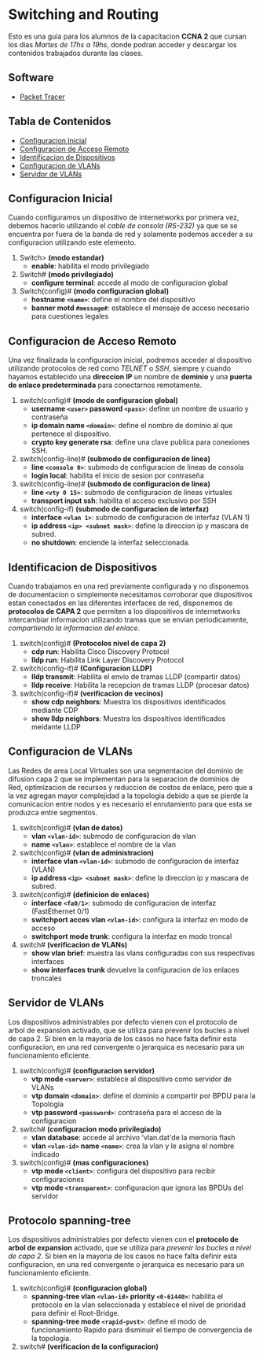 # Switching and Routing

Esto es una guia para los alumnos de la capacitacion __CCNA 2__ que cursan los dias _Martes de 17hs a 19hs_, donde podran acceder y descargar los contenidos trabajados durante las clases.

## Software
* [Packet Tracer](https://skillsforall.com/resources/lab-downloads?userLang=es-XL&courseLang=en-US)

## Tabla de Contenidos

* [Configuracion Inicial](#configuracion-inicial)
* [Configuracion de Acceso Remoto](#configuracion-de-acceso-remoto)
* [Identificacion de Dispositivos](#identificacion-de-dispositivos)
* [Configuracion de VLANs](#configuracion-de-vlans)
* [Servidor de VLANs](#servidor-de-vlans)

## Configuracion Inicial

Cuando configuramos un dispositivo de internetworks por primera vez, debemos hacerlo utilizando el *cable de consola (RS-232)* ya que se se encuentra por fuera de la banda de red y solamente podemos acceder a su configuracion utilizando este elemento.

1. Switch> __(modo estandar)__
	* __enable__: habilita el modo privilegiado
2. Switch# __(modo privilegiado)__
	* __configure terminal__: accede al modo de configuracion global
3. Switch(config)# __(modo configuracion global)__
	* __hostname `<name>`__: define el nombre del dispositivo
	* __banner motd `#message#`__: establece el mensaje de acceso necesario para cuestiones legales

## Configuracion de Acceso Remoto

Una vez finalizada la configuracion inicial, podremos acceder al dispositivo utilizando protocolos de red como _TELNET_ o _SSH_, siempre y cuando hayamos establecido una __direccion IP__ un nombre de __dominio__ y una __puerta de enlace predeterminada__ para conectarnos remotamente.

1. switch(config)# __(modo de configuracion global)__
	* __username `<user>` password `<pass>`__: define un nombre de usuario y contraseña
	* __ip domain name `<domain>`__: define el nombre de dominio al que pertenece el dispositivo.
	* __crypto key generate rsa__: define una clave publica para conexiones SSH.
2. switch(config-line)# __(submodo de configuracion de linea)__
	* __line `<console 0>`__: submodo de configuracion de lineas de consola
	* __login local__: habilita el inicio de sesion por contraseña
3. switch(config-line)# __(submodo de configuracion de linea)__
	* __line `<vty 0 15>`__: submodo de configuracion de lineas virtuales
	* __transport input ssh__: habilita el acceso exclusivo por SSH
4. switch(config-if) __(submodo de configuracion de interfaz)__
	* __interface `<vlan 1>`__: submodo de configuracion de interfaz (VLAN 1)
	* __ip address `<ip> <subnet mask>`__: define la direccion ip y mascara de subred.
	* __no shutdown__: enciende la interfaz seleccionada.

## Identificacion de Dispositivos

Cuando trabajamos en una red previamente configurada y no disponemos de documentacion o simplemente necesitamos corroborar que dispositivos estan conectados en las diferentes interfaces de red, disponemos de __protocolos de CAPA 2__ que permiten a los dispositivos de internetworks intercambiar informacion utilizando tramas que se envian periodicamente, _compartiendo la informacion del enlace_.

1. switch(config)# __(Protocolos nivel de capa 2)__
	* __cdp run__: Habilita Cisco Discovery Protocol
	* __lldp run__: Habilita Link Layer Discovery Protocol
2. switch(config-if)# __(Configuracion LLDP)__
	* __lldp transmit__: Habilita el envio de tramas LLDP (compartir datos)
	* __lldp receive__: Habilita la recepcion de tramas LLDP (procesar datos)
3. switch(config-if)# __(verificacion de vecinos)__
	* __show cdp neighbors__: Muestra los dispositivos identificados mediante CDP
	* __show lldp neighbors__: Muestra los dispositivos identificados meidante LLDP

## Configuracion de VLANs

Las Redes de area Local Virtuales son una segmentacion del dominio de difusion capa 2 que se implementan para la separacion de dominios de Red, optimizacion de recursos y reduccion de costos de enlace, pero que a la vez agregan mayor complejidad a la topologia debido a que se pierde la comunicacion entre nodos y es necesario el enrutamiento para que esta se produzca entre segmentos.

1. switch(config)# __(vlan de datos)__
	* __vlan `<vlan-id>`__: submodo de configuracion de vlan
	* __name `<vlan>`__: establece el nombre de la vlan
2. switch(config)# __(vlan de administracion)__
	* __interface vlan `<vlan-id>`__: submodo de configuracion de interfaz (VLAN)
	* __ip address `<ip> <subnet mask>`__: define la direccion ip y mascara de subred.
3. switch(config)# __(definicion de enlaces)__
	* __interface `<fa0/1>`__: submodo de configuracion de interfaz (FastEthernet 0/1)
	* __switchport acces vlan `<vlan-id>`__: configura la interfaz en modo de acceso
	* __switchport mode trunk__: configura la interfaz en modo troncal
4. switch# __(verificacion de VLANs)__
	* __show vlan brief__: muestra las vlans configuradas con sus respectivas interfaces
	* __show interfaces trunk__ devuelve la configuracion de los enlaces troncales

## Servidor de VLANs

Los dispositivos administrables por defecto vienen con el protocolo de arbol de expansion activado, que se utiliza para prevenir los bucles a nivel de capa 2. Si bien en la mayoria de los casos no hace falta definir esta configuracion, en una red convergente o jerarquica es necesario para un funcionamiento eficiente.

1. switch(config)# __(configuracion servidor)__
    * __vtp mode `<server>`__: establece al dispositivo como servidor de VLANs
    * __vtp domain `<domain>`__: define el dominio a compartir por BPDU para la Topologia
    * __vtp password `<password>`__: contraseña para el acceso de la configuracion
2. switch# __(configuracion modo privilegiado)__
    * __vlan database__: accede al archivo 'vlan.dat'de la memoria flash
    * __vlan `<vlan-id>` name `<name>`__: crea la vlan y le asigna el nombre indicado
3. switch(config)# __(mas configuraciones)__
    * __vtp mode `<client>`__: configura del dispositivo para recibir configuraciones
    * __vtp mode `<transparent>`__: configuracion que ignora las BPDUs del servidor

## Protocolo spanning-tree

Los dispositivos administrables por defecto vienen con el __protocolo de arbol de expansion__ activado, que se utiliza para _prevenir los bucles a nivel de capa 2_. Si bien en la mayoria de los casos no hace falta definir esta configuracion, en una red convergente o jerarquica es necesario para un funcionamiento eficiente.

1. switch(config)# __(configuracion global)__
	* __spanning-tree vlan `<vlan-id>` priority `<0-61440>`__: habilita el protocolo en la vlan seleccionada y establece el nivel de prioridad para definir el Root-Bridge.
	* __spanning-tree mode `<rapid-pvst>`__: define el modo de funcionamiento Rapido para disminuir el tiempo de convergencia de la topologia.
2. switch# __(verificacion de la configuracion)__
